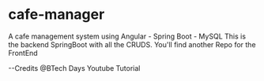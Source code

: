 # cafe-manager
A cafe management system using Angular - Spring Boot - MySQL
This is the backend SpringBoot with all the CRUDS.
You'll find another Repo for the FrontEnd

--Credits @BTech Days Youtube Tutorial
